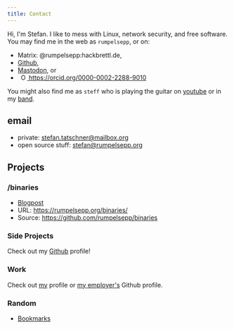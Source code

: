 ```yaml
---
title: Contact
---
```


Hi, I'm Stefan. I like to mess with Linux, network security, and free software.
You may find me in the web as `rumpelsepp`, or on:

* Matrix: @rumpelsepp:hackbrettl.de,
* [Github](https://github.com/rumpelsepp),
* [Mastodon](https://mastodon.social/@rumpelsepp), or
* <a id="cy-effective-orcid-url" class="underline" href="https://orcid.org/0000-0002-2288-9010" target="orcid.widget" rel="me noopener noreferrer" style="vertical-align: top"> <img src="https://orcid.org/sites/default/files/images/orcid_16x16.png" style="width: 1em; margin-inline-start: 0.5em" alt="ORCID iD icon"/> https://orcid.org/0000-0002-2288-9010 </a>

You might also find me as `steff` who is playing the guitar on [youtube](https://www.youtube.com/@rumpelsteff) or in my [band](https://www.youtube.com/@TerminusKillBand).

## email

* private: <stefan.tatschner@mailbox.org>
* open source stuff: <stefan@rumpelsepp.org>

## Projects

### /binaries

* [Blogpost](@/blog/2020-03-20-static-binaries-for-common-tools.md)
* URL: <https://rumpelsepp.org/binaries/>
* Source: <https://github.com/rumpelsepp/binaries>

### Side Projects

Check out my [Github](https://github.com/rumpelsepp) profile!

### Work

Check out [my](https://github.com/rumpelsepp) profile or [my employer's](https://github.com/Fraunhofer-AISEC) Github profile.

### Random

* [Bookmarks](@/bookmarks.md)
